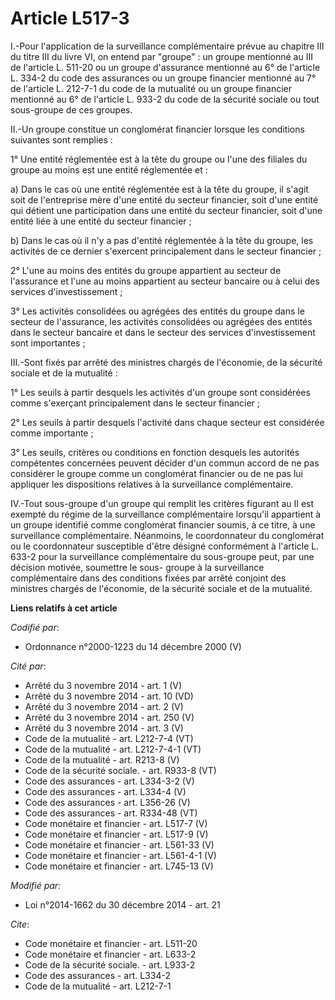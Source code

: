 # Article L517-3

I.-Pour l'application de la surveillance complémentaire prévue au chapitre III du titre III du livre VI, on entend par
"groupe" : un groupe mentionné au III de l'article L. 511-20 ou un groupe d'assurance mentionné au 6° de l'article L. 334-2
du code des assurances ou un groupe financier mentionné au 7° de l'article L. 212-7-1 du code de la mutualité ou un groupe
financier mentionné au 6° de l'article L. 933-2 du code de la sécurité sociale ou tout sous-groupe de ces groupes. 

II.-Un groupe constitue un conglomérat financier lorsque les conditions suivantes sont remplies : 

1° Une entité réglementée est à la tête du groupe ou l'une des filiales du groupe au moins est une entité réglementée et : 

a) Dans le cas où une entité réglementée est à la tête du groupe, il s'agit soit de l'entreprise mère d'une entité du secteur
financier, soit d'une entité qui détient une participation dans une entité du secteur financier, soit d'une entité liée à une
entité du secteur financier ; 

b) Dans le cas où il n'y a pas d'entité réglementée à la tête du groupe, les activités de ce dernier s'exercent
principalement dans le secteur financier ; 

2° L'une au moins des entités du groupe appartient au secteur de l'assurance et l'une au moins appartient au secteur bancaire
ou à celui des services d'investissement ; 

3° Les activités consolidées ou agrégées des entités du groupe dans le secteur de l'assurance, les activités consolidées ou
agrégées des entités dans le secteur bancaire et dans le secteur des services d'investissement sont importantes ; 

III.-Sont fixés par arrêté des ministres chargés de l'économie, de la sécurité sociale et de la mutualité : 

1° Les seuils à partir desquels les activités d'un groupe sont considérées comme s'exerçant principalement dans le secteur
financier ; 

2° Les seuils à partir desquels l'activité dans chaque secteur est considérée comme importante ; 

3° Les seuils, critères ou conditions en fonction desquels les autorités compétentes concernées peuvent décider d'un commun
accord de ne pas considérer le groupe comme un conglomérat financier ou de ne pas lui appliquer les dispositions relatives à
la surveillance complémentaire. 

IV.-Tout sous-groupe d'un groupe qui remplit les critères figurant au II est exempté du régime de la surveillance
complémentaire lorsqu'il appartient à un groupe identifié comme conglomérat financier soumis, à ce titre, à une surveillance
complémentaire. Néanmoins, le coordonnateur du conglomérat ou le coordonnateur susceptible d'être désigné conformément à
l'article L. 633-2 pour la surveillance complémentaire du sous-groupe peut, par une décision motivée, soumettre le sous-
groupe à la surveillance complémentaire dans des conditions fixées par arrêté conjoint des ministres chargés de l'économie,
de la sécurité sociale et de la mutualité.

**Liens relatifs à cet article**

_Codifié par_:

  - Ordonnance n°2000-1223 du 14 décembre 2000 (V)

_Cité par_:

  - Arrêté du 3 novembre 2014 - art. 1 (V)
  - Arrêté du 3 novembre 2014 - art. 10 (VD)
  - Arrêté du 3 novembre 2014 - art. 2 (V)
  - Arrêté du 3 novembre 2014 - art. 250 (V)
  - Arrêté du 3 novembre 2014 - art. 3 (V)
  - Code de la mutualité - art. L212-7-4 (VT)
  - Code de la mutualité - art. L212-7-4-1 (VT)
  - Code de la mutualité - art. R213-8 (V)
  - Code de la sécurité sociale. - art. R933-8 (VT)
  - Code des assurances - art. L334-3-2 (V)
  - Code des assurances - art. L334-4 (V)
  - Code des assurances - art. L356-26 (V)
  - Code des assurances - art. R334-48 (VT)
  - Code monétaire et financier - art. L517-7 (V)
  - Code monétaire et financier - art. L517-9 (V)
  - Code monétaire et financier - art. L561-33 (V)
  - Code monétaire et financier - art. L561-4-1 (V)
  - Code monétaire et financier - art. L745-13 (V)

_Modifié par_:

  - Loi n°2014-1662 du 30 décembre 2014 - art. 21

_Cite_:

  - Code monétaire et financier - art. L511-20
  - Code monétaire et financier - art. L633-2
  - Code de la sécurité sociale. - art. L933-2
  - Code des assurances - art. L334-2
  - Code de la mutualité - art. L212-7-1
